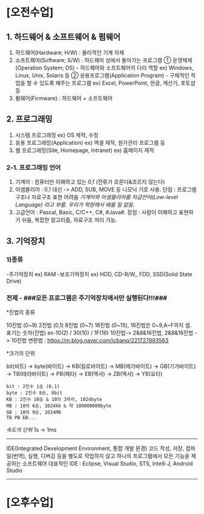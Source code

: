 # [오전수업]
## 1. 하드웨어 & 소프트웨어 & 펌웨어
1) 하드웨어(Hardware; H/W) : 물리적인 기계 자체
2) 소프트웨어(Software; S/W) : 하드웨어 상에서 돌아가는 프로그램
  ① 운영체제(Operation System; OS) - 하드웨어와 소프트웨어의 다리 역할
ex) Windows, Linux, Unix, Solaris 등
② 응용프로그램(Application Program) - 구체적인 작업을 할 수 있도록 해주는 프로그램
ex) Excel, PowerPoint, 한글, 계산기, 포토샵 등
3) 펌웨어(Firmware) : 하드웨어 + 소프트웨어

## 2. 프로그래밍
1) 시스템 프로그래밍
  ex) OS 제작, 수정
2) 응용 프로그래밍(Application)
  ex) 엑셀 제작, 원가관리 프로그램 등
3) 웹 프로그래밍(Site, Homepage, Intranet)
  ex) 홈페이지 제작
### 2-1. 프로그래밍 언어
1) 기계어 : 컴퓨터만 이해하고 있는 0,1 (전류가 흐른다&흐르지 않는다)
2) 어셈블리어 : 0,1 대신 -> ADD, SUB, MOVE 등 니모닉 기호 사용. 
  단점 : 프로그램구조나 자료구조 표현 어려움
*기계어와 어셈블리어를 저급언어(Low-level Language) 라고 부름. 우리가 학원에서 배울 일 없음.*
3) 고급언어 : Pascal, Basic, C/C++, C#, #Java#. 
   장점 : 사람이 이해하고 표현하기 쉬움, 복잡한 알고리즘, 자료구조 처리 가능.
        
        
    
    
## 3. 기억장치
### 1)종류
-주기억장치
  ex) RAM
-보조기억장치
  ex) HDD, CD-R/W,, FDD, SSD(Solid State Drive)
### 전제 - ###모든 프로그램은 주기억장치에서만 실행된다!!!###
   



*진법의 종류

  10진법 (0~9)  2진법 (0,1)  8진법 (0~7)  16진법 (0~15), 16진법은 0~9,A~F까지 셈. 표기는 숫자(진법) ex-10(2) / 30(10) / 1F(16)
  10진법-> 2&8&16진법, 2&8&16진법 -> 10진법 변환법 :  https://m.blog.naver.com/icbanq/221727893563

*크기의 단위

  bit(비트) -> byte(바이트) -> KB(킬로바이트) -> MB(메가바이트) -> GB(기가바이트) -> TB(테라바이트) -> PB(페타) -> EB(엑사) -> ZB(엑사) -> YB(요타)
  
    bit : 2진수 1승 (0,1)
    byte : 2진수 8승, 8bit
    KB : 2진수 10승 & 10의 3자리, 1024byte 
    MB : 10의 6승, 1024kb & 약 100000000byte
    GB : 10의 9승, 1024MB
    TB PB EB...
    
*속도의 단위*
  1s -> 1ms
  
  ---
  
IDE(Integrated Development Environment, 통합 개발 환경)
코드 작성, 저장, 컴파일(번역), 실행, 디버깅 등을 별도로 작업하지 않고 하나의 프로그램에서 모든 기능을 제공하는 소프트웨어
  대표적인 IDE : Eclipse, Visual Studio, STS, Intelli J, Android Studio
  
  
  ---
  
  
# [오후수업]



            
